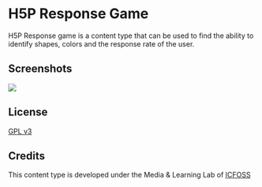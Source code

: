 H5P Response Game
==========

H5P Response game is a content type that can be used to find the ability to identify shapes, colors and the response rate of the user.

## Screenshots

<img src="https://gitlab.com/icfoss/h5p-response-game/raw/master/screenshots/responsegame.png"/>


## License

[GPL v3](LICENSE)


## Credits

This content type is developed under the Media & Learning Lab of [ICFOSS](https://icfoss.in)

